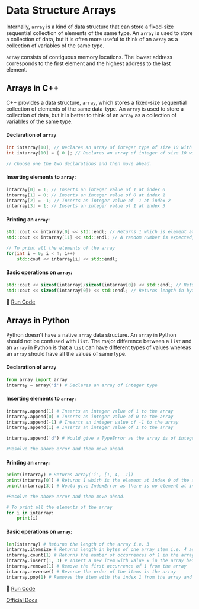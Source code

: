 # Data Structure Arrays

Internally, `array` is a kind of data structure that can store a fixed-size sequential collection of elements of the same type. An `array` is used to store a collection of data, but it is often more useful to think of an `array` as a collection of variables of the same type.

`array` consists of contiguous memory locations. The lowest address corresponds to the first element and the highest address to the last element.


## Arrays in C++

C++ provides a data structure, `array`, which stores a fixed-size sequential collection of elements of the same data-type. An `array` is used to store a collection of data, but it is better to think of an `array` as a collection of variables of the same type.

#### Declaration of `array`

```c++
int intarray[10]; // Declares an array of integer type of size 10 with elements having random values. Index ranges from 0 to 9(i.e. size-1).
int intarray[10] = { 0 }; // Declares an array of integer of size 10 with all elements having value 0

// Choose one the two declarations and then move ahead.
```

#### Inserting elements to `array`:

```c++
intarray[0] = 1; // Inserts an integer value of 1 at index 0
intarray[1] = 0; // Inserts an integer value of 0 at index 1
intarray[2] = -1; // Inserts an integer value of -1 at index 2
intarray[3] = 1; // Inserts an integer value of 1 at index 3
```

#### Printing an `array`:

```c++
std::cout << intarray[0] << std::endl; // Returns 1 which is element at index of the array
std::cout << intarray[11] << std::endl; // A random number is expected, while in reality this is `dangerous`, and is primary cause of crashes as it's accessing a memory location which does not exist.

// To print all the elements of the array
for(int i = 0; i < n; i++)
	std::cout << intarray[i] << std::endl;
```

#### Basic operations on `array`:

```c++
std::cout << sizeof(intarray)/sizeof(intarray[0]) << std::endl; // Returns the length of the array i.e. 10.
std::cout << sizeof(intarray[0]) << std::endl; // Returns length in bytes of one array item i.e. 4 as it is an integer
```

:rocket: [Run Code](https://repl.it/CWZE/3)

## Arrays in Python

Python doesn't have a native `array` data structure. An `array` in Python should not be confused with `list`. The major difference between a `list`
and an `array` in Python is that a `list` can have different types of values whereas an `array` should have all the values of same type.

#### Declaration of `array`

```python
from array import array
intarray = array('i') # Declares an array of integer type
```

#### Inserting elements to `array`:

```python
intarray.append(1) # Inserts an integer value of 1 to the array
intarray.append(0) # Inserts an integer value of 0 to the array
intarray.append(-1) # Inserts an integer value of -1 to the array
intarray.append(1) # Inserts an integer value of 1 to the array

intarray.append('d') # Would give a TypeError as the array is of integer type.

#Resolve the above error and then move ahead.
```

#### Printing an `array`:

```python
print(intarray) # Returns array('i', [1, 4, -1])
print(intarray[0]) # Returns 1 which is the element at index 0 of the array
print(intarray[3]) # Would give IndexError as there is no element at index 3 of array.

#Resolve the above error and then move ahead.

# To print all the elements of the array
for i in intarray:
	print(i)
```

#### Basic operations on `array`:

```python
len(intarray) # Returns the length of the array i.e. 3
intarray.itemsize # Returns length in bytes of one array item i.e. 4 as it is an integer
intarray.count(1) # Returns the number of occurrences of 1 in the array i.e. 2
intarray.insert(1, 3) # Insert a new item with value x in the array before position i
intarray.remove(1) # Remove the first occurrence of 1 from the array
intarray.reverse() # Reverse the order of the items in the array
intarray.pop(1) # Removes the item with the index 1 from the array and returns it
```

:rocket: [Run Code](https://repl.it/CWJB)

[Official Docs](https://docs.python.org/3.5/library/array.html)
